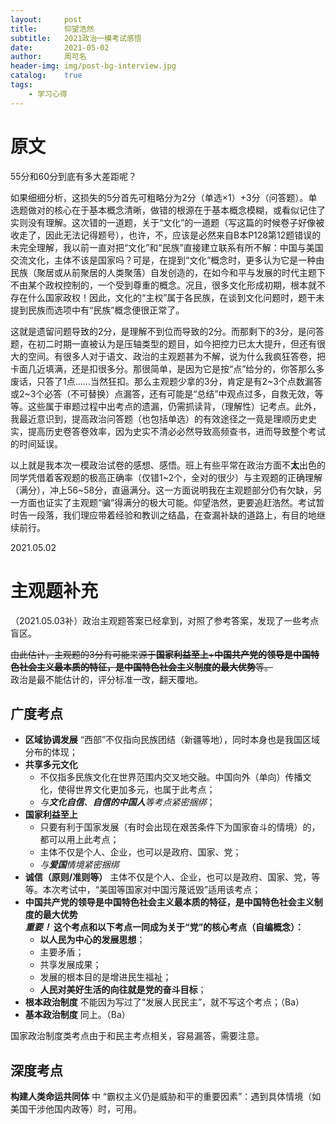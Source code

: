 ```yaml
---
layout:     post
title:      仰望浩然
subtitle:   2021政治一模考试感悟
date:       2021-05-02
author:     周可名
header-img: img/post-bg-interview.jpg
catalog:    true
tags:
    - 学习心得
---
```


# 原文
55分和60分到底有多大差距呢？

如果细细分析，这损失的5分首先可粗略分为2分（单选×1）+3分（问答题）。单选题做对的核心在于基本概念清晰，做错的根源在于基本概念模糊，或看似记住了实则没有理解。这次错的一道题，关于“文化”的一道题（写这篇的时候卷子好像被收走了，因此无法记得题号），也许，不，应该是必然来自B本P128第12题错误的未完全理解，我以前一直对把“文化”和“民族”直接建立联系有所不解：中国与美国交流文化，主体不该是国家吗？可是，在提到“文化”概念时，更多认为它是一种由民族（聚居或从前聚居的人类聚落）自发创造的，在如今和平与发展的时代主题下不由某个政权控制的，一个受到尊重的概念。况且，很多文化形成初期，根本就不存在什么国家政权！因此，文化的“主权”属于各民族，在谈到文化问题时，题干未提到民族而选项中有“民族”概念便很正常了。

这就是遗留问题导致的2分，是理解不到位而导致的2分。而那剩下的3分，是问答题，在初二时期一直被认为是压轴类型的题目，如今把控力已太大提升，但还有很大的空间。有很多人对于语文、政治的主观题甚为不解，说为什么我疯狂答卷，把卡面几近填满，还是扣很多分。那很简单，是因为它是按“点”给分的，你答那么多废话，只答了1点……当然狂扣。那么主观题少拿的3分，肯定是有2\~3个点数漏答或2\~3个必答（不可替换）点漏答，还有可能是“总结”中观点过多，自救无效，等等。这些属于审题过程中出考点的遗漏，仍需抓读背，（理解性）记考点。此外，我最近意识到，提高政治问答题（也包括单选）的有效途径之一竟是理顺历史史实，提高历史卷答卷效率，因为史实不清必必然导致高频查书，进而导致整个考试的时间延误。

以上就是我本次一模政治试卷的感想、感悟。班上有些平常在政治方面不**太**出色的同学凭借着客观题的极高正确率（仅错1\~2个，全对的很少）与主观题的正确理解（满分），冲上56\~58分，直逼满分。这一方面说明我在主观题部分仍有欠缺，另一方面也证实了主观题“骗”得满分的极大可能。仰望浩然，更要追赶浩然。考试暂时告一段落，我们理应带着经验和教训之结晶，在查漏补缺的道路上，有目的地继续前行。

2021.05.02

# 主观题补充
（2021.05.03补）政治主观题答案已经拿到，对照了参考答案，发现了一些考点盲区。

~~由此估计，主观题的3分有可能来源于**国家利益至上**+**中国共产党的领导是中国特色社会主义最本质的特征，是中国特色社会主义制度的最大优势**等。~~  
政治是最不能估计的，评分标准一改，翻天覆地。

## 广度考点
- **区域协调发展** “西部”不仅指向民族团结（新疆等地），同时本身也是我国区域分布的体现；
- **共享多元文化**
    - 不仅指多民族文化在世界范围内交叉地交融。中国向外（单向）传播文化，使得世界文化更加多元，也属于此考点；
    - *与**文化自信**、**自信的中国人**等考点紧密捆绑*；
- **国家利益至上**
    - 只要有利于国家发展（有时会出现在艰苦条件下为国家奋斗的情境）的，都可以用上此考点；
    - 主体不仅是个人、企业，也可以是政府、国家、党；
    - *与**爱国**情境紧密捆绑*
- **诚信（原则/准则等）** 主体不仅是个人、企业，也可以是政府、国家、党，等等。本次考试中，“美国等国家对中国污蔑诋毁”适用该考点；
- **中国共产党的领导是中国特色社会主义最本质的特征，是中国特色社会主义制度的最大优势**  
  ***重要！* 这个考点和以下考点一同成为关于“党”的核心考点（自编概念）：**
    - **以人民为中心的发展思想**；
    - 主要矛盾；
    - 共享发展成果；
    - 发展的根本目的是增进民生福祉；
    - **人民对美好生活的向往就是党的奋斗目标**；
- **根本政治制度** 不能因为写过了“发展人民民主”，就不写这个考点；（Ba）
- **基本政治制度** 同上。（Ba）

国家政治制度类考点由于和民主考点相关，容易漏答，需要注意。

## 深度考点
**构建人类命运共同体** 中 “霸权主义仍是威胁和平的重要因素”：遇到具体情境（如美国干涉他国内政等）时，可用。
